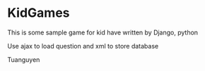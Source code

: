 # KidGames
This is some sample game for kid have written by Django, python

Use ajax to load question and xml to store database

Tuanguyen

